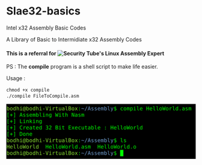 # Slae32-basics
Intel x32 Assembly Basic Codes

A Library of Basic to Intermidiate x32 Assembly Codes 

#### This is a referral for ![Security Tube's Linux Assembly Expert](https://www.youtube.com/watch?v=eo-OW5rNC14&list=PLiP0FxVgYuUz0kdK7L7YaI5n4qkOuymue)

PS : The **compile** program is a shell script to make life easier.

Usage :

```
chmod +x compile
./compile FileToCompile.asm
```

![](/Images/SS.png)
